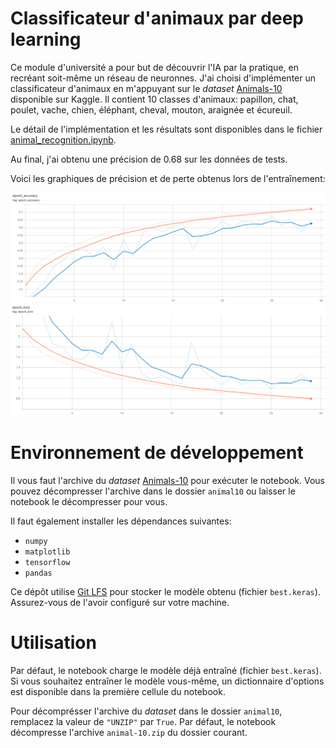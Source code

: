 # Classificateur d'animaux par deep learning

Ce module d'université a pour but de découvrir l'IA par la pratique, en recréant soit-même un réseau de neuronnes. J'ai choisi d'implémenter un classificateur d'animaux en m'appuyant sur le _dataset_ [Animals-10](https://www.kaggle.com/alessiocorrado99/animals10) disponible sur Kaggle.
Il contient 10 classes d'animaux: papillon, chat, poulet, vache, chien, éléphant, cheval, mouton, araignée et écureuil.

Le détail de l'implémentation et les résultats sont disponibles dans le fichier [animal_recognition.ipynb](animal_recognition.ipynb).

Au final, j'ai obtenu une précision de 0.68 sur les données de tests.

Voici les graphiques de précision et de perte obtenus lors de l'entraînement:

![Précision](images/accuracy.png)
![Perte](images/loss.png)

# Environnement de développement

Il vous faut l'archive du _dataset_ [Animals-10](https://www.kaggle.com/alessiocorrado99/animals10) pour exécuter le notebook. Vous pouvez décompresser l'archive dans le dossier `animal10` ou laisser le notebook le décompresser pour vous.

Il faut également installer les dépendances suivantes:

-   `numpy`
-   `matplotlib`
-   `tensorflow`
-   `pandas`

Ce dépôt utilise [Git LFS](https://git-lfs.github.com/) pour stocker le modèle obtenu (fichier `best.keras`). Assurez-vous de l'avoir configuré sur votre machine.

# Utilisation

Par défaut, le notebook charge le modèle déjà entraîné (fichier `best.keras`). Si vous souhaitez entraîner le modèle vous-même, un dictionnaire d'options est disponible dans la première cellule du notebook.

Pour décomprésser l'archive du _dataset_ dans le dossier `animal10`, remplacez la valeur de `"UNZIP"` par `True`. Par défaut, le notebook décompresse l'archive `animal-10.zip` du dossier courant.
